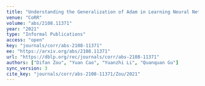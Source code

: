 ```yaml
---
title: "Understanding the Generalization of Adam in Learning Neural Networks with Proper Regularization."
venue: "CoRR"
volume: "abs/2108.11371"
year: "2021"
type: "Informal Publications"
access: "open"
key: "journals/corr/abs-2108-11371"
ee: "https://arxiv.org/abs/2108.11371"
url: "https://dblp.org/rec/journals/corr/abs-2108-11371"
authors: ["Difan Zou", "Yuan Cao", "Yuanzhi Li", "Quanquan Gu"]
sync_version: 3
cite_key: "journals/corr/abs-2108-11371/Zou/2021"
---
```

